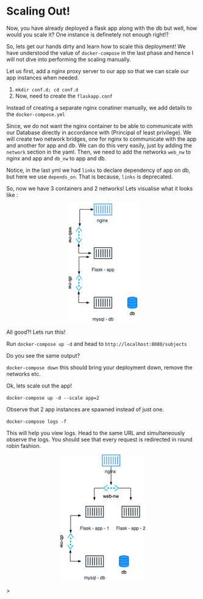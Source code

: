 # Scaling Out!

Now, you have already deployed a flask app along with the db but well, how would you scale it?
One instance is definetely not enough right!?

So, lets get our hands dirty and learn how to scale this deployment!
We have understood the value of `docker-compose` in the last phase and hence I will not dive into
performing the scaling manually.

Let us first, add a nginx proxy server to our app so that we can scale our app instances when needed.
1. `mkdir conf.d; cd conf.d`
2. Now, need to create the `flaskapp.conf`

Instead of creating a separate nginx conatiner manually, we add details to the `docker-compose.yml`


Since, we do not want the nginx container to be able to communicate with our Database directly in accordance with (Principal of least privilege).
We will create two network bridges, one for nginx to communicate with the app and another for app and db.
We can do this very easily, just by adding the `network` section in the yaml.
Then, we need to add the networks `web_nw` to nginx and app and `db_nw` to app and db.

Notice, in the last yml we had `links` to declare dependency of app on db, but here we use `depends_on`.
That is because, `links` is deprecated.

So, now we have 3 containers and 2 networks!
Lets visualise what it looks like :

<!-- ![alt text](arch-1.jpg "Single App + Nginx Proxy + DB") -->
<p align="center">
  <img src="arch-1.jpg">
</p>

All good?!
Lets run this!

Run `docker-compose up -d` and head to `http://localhost:8080/subjects`

Do you see the same output?

`docker-compose down` this should bring your deployment down, remove the networks etc.

Ok, lets scale out the app!


`docker-compose up -d --scale app=2`

Observe that 2 app instances are spawned instead of just one.

`docker-compose logs -f`

This will help you view logs. Head to the same URL and simultaneously observe the logs. You should see that every request is redirected in round robin fashion.

<p align="center">
  <img src="arch-2.jpg">
</p>>